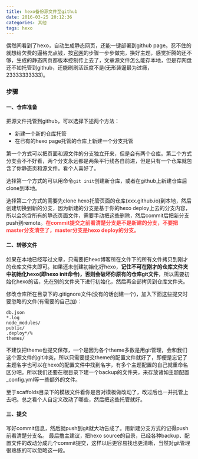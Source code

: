 ```yaml
---
title: hexo备份源文件至github
date: 2016-03-25 20:12:36
categories: 其他
tags: hexo
---
```

偶然间看到了hexo，自动生成静态网页，还能一键部署到github page。忍不住的就想给欠费的逼格充点钱，按[官网](https://hexo.io/)的步骤一步步做完，换好主题，感觉折腾的还不够，生成的静态网页都版本控制传上去了，文章源文件怎么能存本地，但是存网盘还不如托管到github，还能刷刷活跃度不是(无形装逼最为过瘾，23333333333)。

<!--more-->

### 步骤

#### 一、仓库准备
把源文件托管到github，可以选择下述两个方法：

* 新建一个新的仓库托管
* 在已有的hexo page托管的仓库上新建一个分支托管

第一个方式可以把页面和源文件的分支独立开来，但是会有两个仓库。第二个方式分支会不不好看，两个分支永远都是两条平行线各自前进，但是只有一个仓库就包含了你静态页和源文件。看个人喜好了。

选择第一个方式的可以用命令`git init`创建新仓库，或者在github上新建仓库后clone到本地。

选择第二个方式的需要先clone hexo托管页面的仓库(xxx.github.io)到本地，然后创建切换到新的分支，因为新建的分支是基于你的hexo deploy上去的分支内容，所以会包含所有的静态页面文件，需要手动把这些删除，然后commit后把新分支push到remote。**<font color=#FF3F3F>在commit提交之前看清楚分支是不是新建的分支，不要把master分支清空了，master分支是hexo deploy的分支。</font>**

#### 二、转移文件
如果在本地已经写过文章，只需要把hexo博客所在文件下的所有文件拷贝到刚才的仓库文件夹即可。如果还未创建初始化好hexo，**记住不可在刚才的仓库文件夹中初始化hexo(即hexo init命令)，否则会破坏你原有的仓库git文件**，所以需要初始化hexo的话，先在别的文件夹下进行初始化，然后再全部拷贝到仓库文件夹。

修改仓库所在目录下的.gitignore文件(没有的话创建一个)，加入下面这些提交时要忽略的文件(有需要的自己加)：

```
db.json
*.log
node_modules/
public/
.deploy*/%
themes/
```
不建议把theme也提交保存，一个是因为各个theme多数是用git管理，会和我们这个源文件的git冲突，所以只需要提交theme的配置文件就好了，即便是忘记了主题名字也可以在hexo的配置文件中找到名字，有多个主题配置的自己就重命名区分吧。所以我们还要在根目录下建一个backup的文件夹，来存放诸如主题配置_config.yml等一些额外的文件。

至于scaffolds目录下的模板文件看你是否对模板做改动了，改过后也一并托管上去吧。总之看个人自定义改动了哪些，然后把这些托管就好。

#### 三、提交
写好commit信息，然后就push到git就大功告成了。用新建分支方式的记得push前看清楚分支名。
最后撸主建议，把hexo source的目录，已经各种backup、配置文件的改动分成几个commit提交，这样以后更容易找也更清晰，当然对git管理很熟练的可以忽略这一段。

